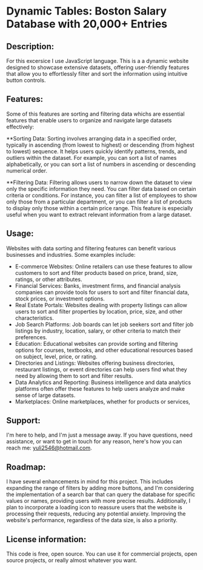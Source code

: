 # Dynamic Tables: Boston Salary Database with 20,000+ Entries

## Description:

For this excersice I  use JavaScript language. This is a a dynamic website designed to showcase extensive datasets, offering user-friendly features that allow you to effortlessly filter and sort the information using intuitive button controls.

## Features:

Some of this features are sorting and filtering data whichs are essential features that enable users to organize and navigate large datasets effectively:

 **Sorting Data: Sorting involves arranging data in a specified order, typically in ascending (from lowest to highest) or descending (from highest to lowest) sequence. It helps users quickly identify patterns, trends, and outliers within the dataset. For example, you can sort a list of names alphabetically, or you can sort a list of numbers in ascending or descending numerical order.

 **Filtering Data: Filtering allows users to narrow down the dataset to view only the specific information they need. You can filter data based on certain criteria or conditions. For instance, you can filter a list of employees to show only those from a particular department, or you can filter a list of products to display only those within a certain price range. This feature is especially useful when you want to extract relevant information from a large dataset.

## Usage:

Websites with data sorting and filtering features can benefit various businesses and industries. Some examples include:

 - E-commerce Websites: Online retailers can use these features to allow customers to sort and filter products based on price, brand, size, ratings, or other attributes.
 - Financial Services: Banks, investment firms, and financial analysis companies can provide tools for users to sort and filter financial data, stock prices, or investment options.
 - Real Estate Portals: Websites dealing with property listings can allow users to sort and filter properties by location, price, size, and other characteristics.
 - Job Search Platforms: Job boards can let job seekers sort and filter job listings by industry, location, salary, or other criteria to match their preferences.
 - Education: Educational websites can provide sorting and filtering options for courses, textbooks, and other educational resources based on subject, level, price, or rating.
 - Directories and Listings: Websites offering business directories, restaurant listings, or event directories can help users find what they need by allowing them to sort and filter results.
 - Data Analytics and Reporting: Business intelligence and data analytics platforms often offer these features to help users analyze and make sense of large datasets.
 - Marketplaces: Online marketplaces, whether for products or services,

## Support:

I'm here to help, and I'm just a message away. If you have questions, need assistance, or want to get in touch for any reason, here's how you can reach me: <yuli2546@hotmail.com>.

## Roadmap:

I have several enhancements in mind for this project. This includes expanding the range of filters by adding more buttons, and I'm considering the implementation of a search bar that can query the database for specific values or names, providing users with more precise results. Additionally, I plan to incorporate a loading icon to reassure users that the website is processing their requests, reducing any potential anxiety. Improving the website's performance, regardless of the data size, is also a priority.

## License information: 

This code is free, open source. You can use it for commercial projects, open source projects, or really almost whatever you want.
